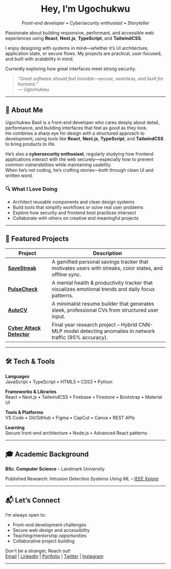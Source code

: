 <!-- Banner -->
<!-- <p align="center">
  <img src="./banner.png" alt="Ugochukwu Basil - Frontend Developer Banner" style="border-radius: 12px;" />
</p> -->

<h1 align="center">
 Hey, I’m Ugochukwu
</h1>

<p align="center">
  <em>Front-end developer • Cybersecurity enthusiast • Storyteller</em>  
</p>

Passionate about building responsive, performant, and accessible web experiences using **React**, **Next.js**, **TypeScript**, and **TailwindCSS**.

I enjoy designing with systems in mind—whether it’s UI architecture, application state, or secure flows. My projects are practical, user-focused, and built with scalability in mind.

Currently exploring how great interfaces meet strong security.

> _“Great software should feel invisible—secure, seamless, and built for humans.”_  
> — Ugochukwu

---

## 🧠 About Me

Ugochukwu Basil is a front-end developer who cares deeply about detail, performance, and building interfaces that feel as good as they look.  
He combines a sharp eye for design with a structured approach to development, using tools like **React**, **Next.js**, **TypeScript**, and **TailwindCSS** to bring products to life.

He’s also a **cybersecurity enthusiast**, regularly studying how frontend applications interact with the web securely—especially how to prevent common vulnerabilities while maintaining usability.  
When he’s not coding, he’s crafting stories—both through clean UI and written word.

### 🔍 What I Love Doing

- Architect reusable components and clean design systems
- Build tools that simplify workflows or solve real user problems
- Explore how security and frontend best practices intersect
- Collaborate with others on creative and meaningful projects

---

## 🌟 Featured Projects

| Project                                                                    | Description                                                                                               |
| -------------------------------------------------------------------------- | --------------------------------------------------------------------------------------------------------- |
| [**SaveStreak**](https://savestreakbyhim.vercel.app)                       | A gamified personal savings tracker that motivates users with streaks, color states, and offline sync.    |
| [**PulseCheck**](https://pulsecheckbyhim.vercel.app)                       | A mental health & productivity tracker that visualizes emotional trends and daily focus patterns.         |
| [**AutoCV**](https://autocvbyhim.vercel.app)                               | A minimalist resume builder that generates sleek, professional CVs from structured user input.            |
| [**Cyber Attack Detector**](https://ieeexplore.ieee.org/document/10124506) | Final year research project – Hybrid CNN-MLP model detecting anomalies in network traffic (95% accuracy). |

<!--
| [**StreamR**](https://github.com/thebasilugo/streamr)                      | A real-time movie streaming platform powered by Firebase authentication and media reviews.                |
| [**CheckpointRide**](https://github.com/thebasilugo/checkpointride)        | Route and logistics planner with mapping features and scheduling UI.                                      |
| [**KicksConfetti**](https://github.com/thebasilugo/kicksconfetti)          | E-commerce app built for sneaker drops with secure payments and advanced filtering.                       |
| [**TaskFlow**](https://github.com/thebasilugo/taskflow)                    | Project/task manager with real-time updates and drag-and-drop support.                                    |
-->

---

## 🛠 Tech & Tools

**Languages**  
JavaScript • TypeScript • HTML5 • CSS3 • Python

**Frameworks & Libraries**  
React • Next.js • TailwindCSS • Firebase • Firestore • Bootstrap • Material UI

**Tools & Platforms**  
VS Code • Git/GitHub • Figma • CapCut • Canva • REST APIs

**Learning**  
Secure front-end architecture • Node.js • Advanced React patterns

---

## 🎓 Academic Background

**BSc. Computer Science** – Landmark University

Published Research: _Intrusion Detection Systems Using ML_ – [IEEE Xplore](https://ieeexplore.ieee.org/document/10124506)

---

## 📬 Let’s Connect

I’m always open to:

- Front-end development challenges
- Secure web design and accessibility
- Teaching/mentorship opportunities
- Collaborative project building

Don't be a stranger, Reach out!  
[Email](mailto:basilugo2@gmail.com) | [LinkedIn](https://linkedin.com/in/thebasilugo) | [Portfolio](https://thebasilugo.github.io/) | [Twitter](https://twitter.com/thebasilugo) | [Instagram](https://instagram.com/thebasilugo)

---

<!--
## 📈 GitHub Stats

<div align="center">
  <img src="https://github-readme-stats.vercel.app/api?username=thebasilugo&show_icons=true&theme=tokyonight&border_radius=10&count_private=true" height="180" />
  <img src="https://github-readme-stats.vercel.app/api/top-langs/?username=thebasilugo&layout=compact&theme=tokyonight&border_radius=10" height="180" />
</div>

---

## 🟩 GitHub Contribution Heatmap

<div align="center">
  <img src="https://github-readme-activity-graph.vercel.app/graph?username=thebasilugo&theme=react-dark&hide_border=true&area=true" alt="GitHub Contribution Graph" />
</div>

---

## 🖼️ Personal Banner

<div align="center">
  <img src="https://raw.githubusercontent.com/thebasilugo/thebasilugo/main/assets/thebasilugo-banner.png" alt="thebasilugo banner" style="max-width: 100%;" />
</div>
-->
